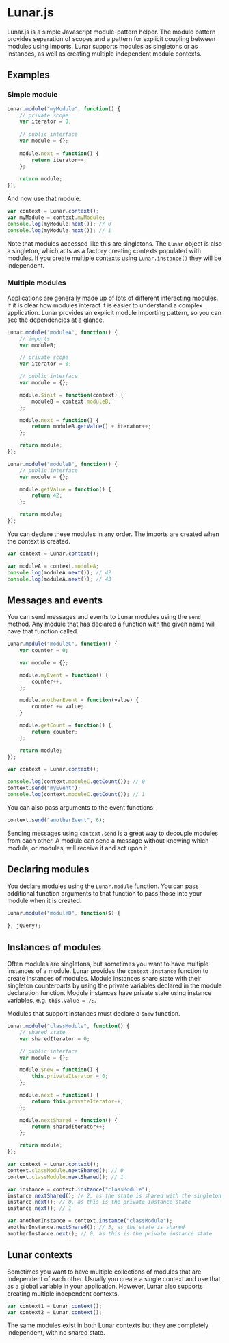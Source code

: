 # Lunar.js

Lunar.js is a simple Javascript module-pattern helper. The module pattern provides separation of scopes and a pattern for explicit coupling between modules using imports. Lunar supports modules as singletons or as instances, as well as creating multiple independent module contexts.

## Examples

### Simple module

```javascript
Lunar.module("myModule", function() {
	// private scope
	var iterator = 0;
 
	// public interface
	var module = {};
 
	module.next = function() {
		return iterator++;
	};
 
	return module;
});
```

And now use that module:
```javascript
var context = Lunar.context();
var myModule = context.myModule;
console.log(myModule.next()); // 0
console.log(myModule.next()); // 1
```

Note that modules accessed like this are singletons. The `Lunar` object is also a singleton, which acts as a factory creating contexts populated with modules. If you create multiple contexts using `Lunar.instance()` they will be independent.

### Multiple modules

Applications are generally made up of lots of different interacting modules. If it is clear how modules interact it is easier to understand a complex application. Lunar provides an explicit module importing pattern, so you can see the dependencies at a glance.

```javascript
Lunar.module("moduleA", function() {
	// imports
	var moduleB;

	// private scope
	var iterator = 0;

	// public interface
	var module = {};

	module.$init = function(context) {
		moduleB = context.moduleB;
	};

	module.next = function() {
		return moduleB.getValue() + iterator++;
	};

	return module;
});

Lunar.module("moduleB", function() {
	// public interface
	var module = {};

	module.getValue = function() {
		return 42;
	};

	return module;
});
```

You can declare these modules in any order. The imports are created when the context is created.

```javascript
var context = Lunar.context();

var moduleA = context.moduleA;
console.log(moduleA.next()); // 42
console.log(moduleA.next()); // 43
```

## Messages and events

You can send messages and events to Lunar modules using the `send` method. Any module that has declared a function with the given name will have that function called.

```javascript
Lunar.module("moduleC", function() {
	var counter = 0;

	var module = {};

	module.myEvent = function() {
		counter++;
	};

	module.anotherEvent = function(value) {
		counter += value;
	}

	module.getCount = function() {
		return counter;
	};

	return module;
});
```

```javascript
var context = Lunar.context();

console.log(context.moduleC.getCount()); // 0
context.send("myEvent");
console.log(context.moduleC.getCount()); // 1
```

You can also pass arguments to the event functions:

```javascript
context.send("anotherEvent", 6);
```

Sending messages using `context.send` is a great way to decouple modules from each other. A module can send a message without knowing which module, or modules, will receive it and act upon it.

## Declaring modules

You declare modules using the `Lunar.module` function. You can pass additional function arguments to that function to pass those into your module when it is created.

```javascript
Lunar.module("moduleD", function($) {
	
}, jQuery);
```

## Instances of modules

Often modules are singletons, but sometimes you want to have multiple instances of a module. Lunar provides the `context.instance` function to create instances of modules. Module instances share state with their singleton counterparts by using the private variables declared in the module declaration function. Module instances have private state using instance variables, e.g. `this.value = 7;`.

Modules that support instances must declare a `$new` function.

```javascript
Lunar.module("classModule", function() {
	// shared state
	var sharedIterator = 0;

	// public interface
	var module = {};

	module.$new = function() {
		this.privateIterator = 0;
	};

	module.next = function() {
		return this.privateIterator++;
	};

	module.nextShared = function() {
		return sharedIterator++;
	};

	return module;
});
```

```javascript
var context = Lunar.context();
context.classModule.nextShared(); // 0
context.classModule.nextShared(); // 1

var instance = context.instance("classModule");
instance.nextShared(); // 2, as the state is shared with the singleton module
instance.next(); // 0, as this is the private instance state
instance.next(); // 1

var anotherInstance = context.instance("classModule");
anotherInstance.nextShared(); // 3, as the state is shared
anotherInstance.next(); // 0, as this is the private instance state
```

## Lunar contexts

Sometimes you want to have multiple collections of modules that are independent of each other. Usually you create a single context and use that as a global variable in your application. However, Lunar also supports creating multiple independent contexts.

```javascript
var context1 = Lunar.context();
var context2 = Lunar.context();
```

The same modules exist in both Lunar contexts but they are completely independent, with no shared state.
